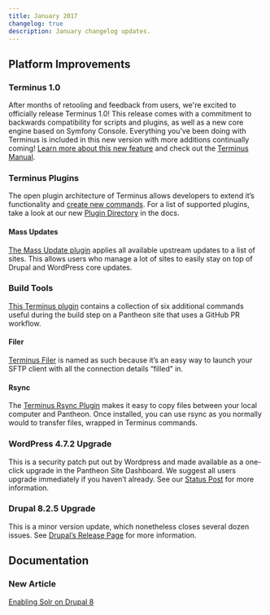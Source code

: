 ```yaml
---
title: January 2017
changelog: true
description: January changelog updates.
---
```

## Platform Improvements
### Terminus 1.0
After months of retooling and feedback from users, we're excited to officially release Terminus 1.0! This release comes with a commitment to backwards compatibility for scripts and plugins, as well as a new core engine based on Symfony Console. Everything you've been doing with Terminus is included in this new version with more additions continually coming! [Learn more about this new feature](https://pantheon.io/features/command-line-interface) and check out the [Terminus Manual](/docs/terminus).

### Terminus Plugins
The open plugin architecture of Terminus allows developers to extend it’s functionality and [create new commands](/docs/terminus/plugins/create). For a list of supported plugins, take a look at our new [Plugin Directory](/docs/terminus/plugins/directory) in the docs.

#### Mass Updates
[The Mass Update plugin](https://github.com/pantheon-systems/terminus-mass-update) applies all available upstream updates to a list of sites. This allows users who manage a lot of sites to easily stay on top of Drupal and WordPress core updates.

### Build Tools
[This Terminus plugin](https://github.com/pantheon-systems/terminus-build-tools-plugin) contains a collection of six additional commands useful during the build step on a Pantheon site that uses a GitHub PR workflow.

#### Filer
[Terminus Filer](https://github.com/terminus-plugin-project/terminus-filer-plugin) is named as such because it’s an easy way to launch your SFTP client with all the connection details “filled” in.

#### Rsync
The [Terminus Rsync Plugin](https://github.com/pantheon-systems/terminus-rsync-plugin) makes it easy to copy files between your local computer and Pantheon. Once installed, you can use rsync as you normally would to transfer files, wrapped in Terminus commands.

### WordPress 4.7.2 Upgrade
This is a security patch put out by Wordpress and made available as a one-click upgrade in the Pantheon Site Dashboard. We suggest all users upgrade immediately if you haven’t already. See our [Status Post](https://status.pantheon.io/incidents/xb3w9xc5fdgp) for more information.

### Drupal 8.2.5 Upgrade
This is a minor version update, which nonetheless closes several dozen issues. See [Drupal’s Release Page](https://www.drupal.org/project/drupal/releases/8.2.5) for more information.

## Documentation
### New Article
[Enabling Solr on Drupal 8](/docs/solr-drupal-8/)
